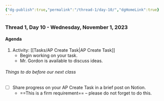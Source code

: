 ```yaml
---
{"dg-publish":true,"permalink":"/thread-1/day-10/","dgHomeLink":true}
---
```


### Thread 1, Day 10 - Wednesday, November 1, 2023
#### Agenda
1. Activity: [[Tasks/AP Create Task\|AP Create Task]]
	- Begin working on your task.
	- Mr. Gordon is available to discuss ideas.
###### Things to do before our next class
- [ ] Share progress on your AP Create Task in a brief post on Notion.
	- ==This is a firm requirement== – please do not forget to do this.